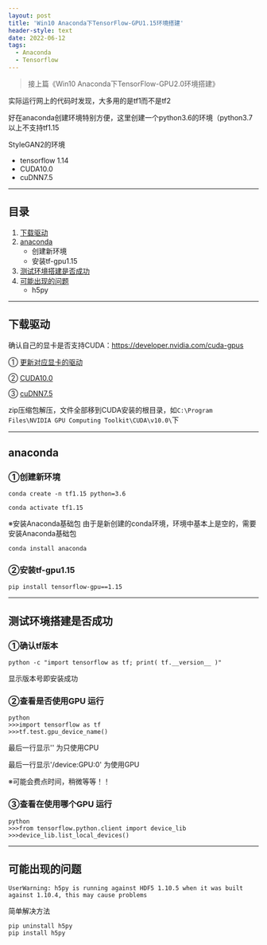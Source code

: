 ```yaml
---
layout: post
title: 'Win10 Anaconda下TensorFlow-GPU1.15环境搭建'
header-style: text
date: 2022-06-12
tags:
  - Anaconda
  - Tensorflow
---
```

>接上篇《Win10 Anaconda下TensorFlow-GPU2.0环境搭建》

实际运行网上的代码时发现，大多用的是tf1而不是tf2

好在anaconda创建环境特别方便，这里创建一个python3.6的环境（python3.7以上不支持tf1.15

StyleGAN2的环境
- tensorflow 1.14
- CUDA10.0
- cuDNN7.5
---

## 目录
1. [下载驱动](#下载驱动)  
2. [anaconda](#anaconda)
   - 创建新环境
   - 安装tf-gpu1.15
3. [测试环境搭建是否成功](#测试环境搭建是否成功)
4. [可能出现的问题](#可能出现的问题)
	- h5py

---

## 下载驱动
确认自己的显卡是否支持CUDA：https://developer.nvidia.com/cuda-gpus

① [更新对应显卡的驱动](https://www.nvidia.co.jp/Download/index.aspx?lang=jp)

② [CUDA10.0](https://developer.nvidia.com/cuda-toolkit-archive)

③ [cuDNN7.5](https://developer.nvidia.com/rdp/cudnn-archive)

zip压缩包解压，文件全部移到CUDA安装的根目录，如`C:\Program Files\NVIDIA GPU Computing Toolkit\CUDA\v10.0\`下

---

## anaconda
### ①创建新环境

```
conda create -n tf1.15 python=3.6

conda activate tf1.15
```
※安装Anaconda基础包 由于是新创建的conda环境，环境中基本上是空的，需要安装Anaconda基础包
```
conda install anaconda
```

### ②安装tf-gpu1.15
```
pip install tensorflow-gpu==1.15
```
---
## 测试环境搭建是否成功
### ①确认tf版本
```
python -c "import tensorflow as tf; print( tf.__version__ )"
```
显示版本号即安装成功


### ②查看是否使用GPU 运行
```
python
>>>import tensorflow as tf
>>>tf.test.gpu_device_name()
```
最后一行显示'' 为只使用CPU 

最后一行显示'/device:GPU:0' 为使用GPU

※可能会费点时间，稍微等等！！


### ③查看在使用哪个GPU 运行
```
python
>>>from tensorflow.python.client import device_lib
>>>device_lib.list_local_devices()
```

---

## 可能出现的问题
```
UserWarning: h5py is running against HDF5 1.10.5 when it was built against 1.10.4, this may cause problems
```
简单解决方法
```
pip uninstall h5py
pip install h5py
```